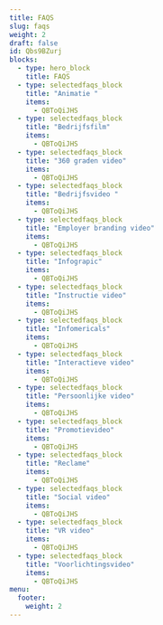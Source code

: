 ```yaml
---
title: FAQS
slug: faqs
weight: 2
draft: false
id: Qbs9BZurj
blocks:
  - type: hero_block
    title: FAQS
  - type: selectedfaqs_block
    title: "Animatie "
    items:
      - QBToQiJHS
  - type: selectedfaqs_block
    title: "Bedrijfsfilm"
    items:
      - QBToQiJHS
  - type: selectedfaqs_block
    title: "360 graden video"
    items:
      - QBToQiJHS
  - type: selectedfaqs_block
    title: "Bedrijfsvideo "
    items:
      - QBToQiJHS
  - type: selectedfaqs_block
    title: "Employer branding video"
    items:
      - QBToQiJHS
  - type: selectedfaqs_block
    title: "Infograpic"
    items:
      - QBToQiJHS
  - type: selectedfaqs_block
    title: "Instructie video"
    items:
      - QBToQiJHS
  - type: selectedfaqs_block
    title: "Infomericals"
    items:
      - QBToQiJHS
  - type: selectedfaqs_block
    title: "Interactieve video"
    items:
      - QBToQiJHS
  - type: selectedfaqs_block
    title: "Persoonlijke video"
    items:
      - QBToQiJHS
  - type: selectedfaqs_block
    title: "Promotievideo"
    items:
      - QBToQiJHS
  - type: selectedfaqs_block
    title: "Reclame"
    items:
      - QBToQiJHS
  - type: selectedfaqs_block
    title: "Social video"
    items:
      - QBToQiJHS
  - type: selectedfaqs_block
    title: "VR video"
    items:
      - QBToQiJHS
  - type: selectedfaqs_block
    title: "Voorlichtingsvideo"
    items:
      - QBToQiJHS
menu:
  footer:
    weight: 2
---
```

